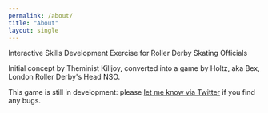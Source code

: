 ```yaml
---
permalink: /about/
title: "About"
layout: single
---
```


Interactive Skills Development Exercise for Roller Derby Skating Officials

Initial concept by Theminist Killjoy, converted into a game by Holtz, aka Bex, London Roller Derby's Head NSO. 

This game is still in development: please [let me know via Twitter](https://www.twitter.com/bexmakesgames) if you find any bugs.
